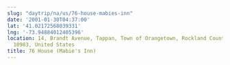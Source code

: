 ```yaml
---
slug: "daytrip/na/us/76-house-mabies-inn"
date: '2001-01-30T04:37:00'
lat: '41.02172568039331'
lng: '-73.94884012405396'
location: 14, Brandt Avenue, Tappan, Town of Orangetown, Rockland County, New York,
  10983, United States
title: 76 House (Mabie's Inn)
---
```



